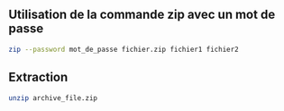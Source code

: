 ## Utilisation de la commande zip avec un mot de passe
```Bash
zip --password mot_de_passe fichier.zip fichier1 fichier2
```

## Extraction
```Bash
unzip archive_file.zip
```